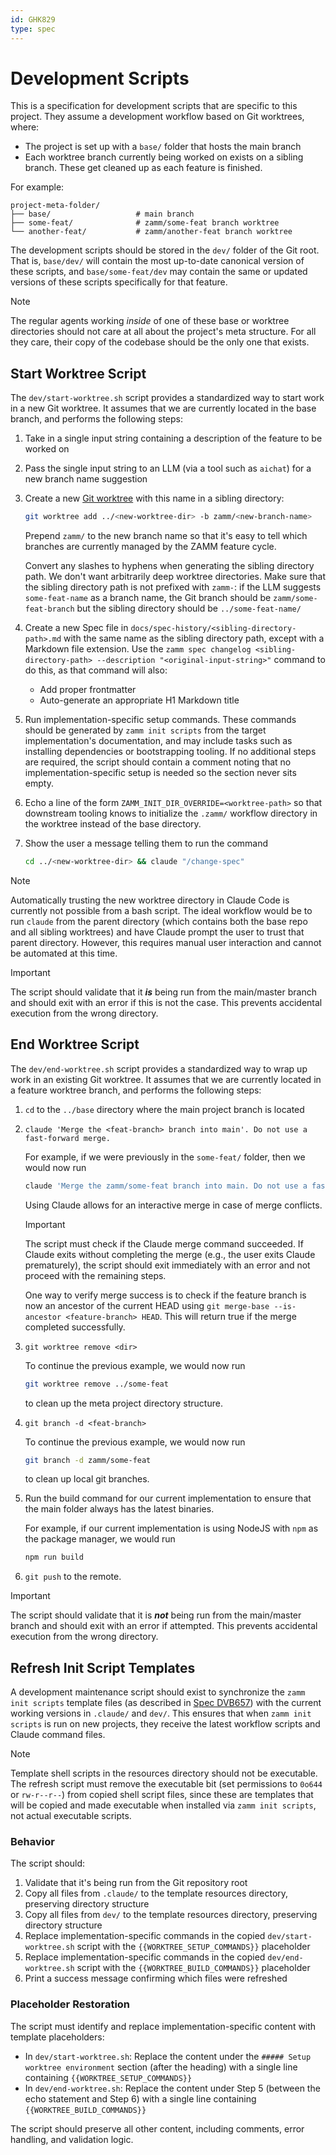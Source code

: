 ```yaml
---
id: GHK829
type: spec
---
```


# Development Scripts

This is a specification for development scripts that are specific to this project. They assume a development workflow based on Git worktrees, where:

- The project is set up with a `base/` folder that hosts the main branch
- Each worktree branch currently being worked on exists on a sibling branch. These get cleaned up as each feature is finished.

For example:

```
project-meta-folder/
├── base/                   # main branch
├── some-feat/              # zamm/some-feat branch worktree
└── another-feat/           # zamm/another-feat branch worktree
```

The development scripts should be stored in the `dev/` folder of the Git root. That is, `base/dev/` will contain the most up-to-date canonical version of these scripts, and `base/some-feat/dev` may contain the same or updated versions of these scripts specifically for that feature.

> [!NOTE]
> The regular agents working _inside_ of one of these base or worktree directories should not care at all about the project's meta structure. For all they care, their copy of the codebase should be the only one that exists.

## Start Worktree Script

The `dev/start-worktree.sh` script provides a standardized way to start work in a new Git worktree. It assumes that we are currently located in the base branch, and performs the following steps:

1. Take in a single input string containing a description of the feature to be worked on
2. Pass the single input string to an LLM (via a tool such as `aichat`) for a new branch name suggestion
3. Create a new [Git worktree](https://git-scm.com/docs/git-worktree) with this name in a sibling directory:

   ```bash
   git worktree add ../<new-worktree-dir> -b zamm/<new-branch-name>
   ```

   Prepend `zamm/` to the new branch name so that it's easy to tell which branches are currently managed by the ZAMM feature cycle.

   Convert any slashes to hyphens when generating the sibling directory path. We don't want arbitrarily deep worktree directories. Make sure that the sibling directory path is not prefixed with `zamm-`: if the LLM suggests `some-feat-name` as a branch name, the Git branch should be `zamm/some-feat-branch` but the sibling directory should be `../some-feat-name/`

4. Create a new Spec file in `docs/spec-history/<sibling-directory-path>.md` with the same name as the sibling directory path, except with a Markdown file extension. Use the `zamm spec changelog <sibling-directory-path> --description "<original-input-string>"` command to do this, as that command will also:
   - Add proper frontmatter
   - Auto-generate an appropriate H1 Markdown title
5. Run implementation-specific setup commands. These commands should be generated by `zamm init scripts` from the target implementation's documentation, and may include tasks such as installing dependencies or bootstrapping tooling. If no additional steps are required, the script should contain a comment noting that no implementation-specific setup is needed so the section never sits empty.
6. Echo a line of the form `ZAMM_INIT_DIR_OVERRIDE=<worktree-path>` so that downstream tooling knows to initialize the `.zamm/` workflow directory in the worktree instead of the base directory.
7. Show the user a message telling them to run the command

   ```bash
   cd ../<new-worktree-dir> && claude "/change-spec"
   ```

> [!NOTE]
> Automatically trusting the new worktree directory in Claude Code is currently not possible from a bash script. The ideal workflow would be to run `claude` from the parent directory (which contains both the base repo and all sibling worktrees) and have Claude prompt the user to trust that parent directory. However, this requires manual user interaction and cannot be automated at this time.

> [!IMPORTANT]
> The script should validate that it **_is_** being run from the main/master branch and should exit with an error if this is not the case. This prevents accidental execution from the wrong directory.

## End Worktree Script

The `dev/end-worktree.sh` script provides a standardized way to wrap up work in an existing Git worktree. It assumes that we are currently located in a feature worktree branch, and performs the following steps:

1. `cd` to the `../base` directory where the main project branch is located
2. `claude 'Merge the <feat-branch> branch into main'. Do not use a fast-forward merge.`

   For example, if we were previously in the `some-feat/` folder, then we would now run

   ```bash
   claude 'Merge the zamm/some-feat branch into main. Do not use a fast-forward merge.'
   ```

   Using Claude allows for an interactive merge in case of merge conflicts.

   > [!IMPORTANT]
   > The script must check if the Claude merge command succeeded. If Claude exits without completing the merge (e.g., the user exits Claude prematurely), the script should exit immediately with an error and not proceed with the remaining steps.
   >
   > One way to verify merge success is to check if the feature branch is now an ancestor of the current HEAD using `git merge-base --is-ancestor <feature-branch> HEAD`. This will return true if the merge completed successfully.

3. `git worktree remove <dir>`

   To continue the previous example, we would now run

   ```bash
   git worktree remove ../some-feat
   ```

   to clean up the meta project directory structure.

4. `git branch -d <feat-branch>`

   To continue the previous example, we would now run

   ```bash
   git branch -d zamm/some-feat
   ```

   to clean up local git branches.

5. Run the build command for our current implementation to ensure that the main folder always has the latest binaries.

   For example, if our current implementation is using NodeJS with `npm` as the package manager, we would run

   ```bash
   npm run build
   ```

6. `git push` to the remote.

> [!IMPORTANT]
> The script should validate that it is **_not_** being run from the main/master branch and should exit with an error if attempted. This prevents accidental execution from the wrong directory.

## Refresh Init Script Templates

A development maintenance script should exist to synchronize the `zamm init scripts` template files (as described in [Spec DVB657](/docs/specs/cli/init/README.md)) with the current working versions in `.claude/` and `dev/`. This ensures that when `zamm init scripts` is run on new projects, they receive the latest workflow scripts and Claude command files.

> [!NOTE]
> Template shell scripts in the resources directory should not be executable. The refresh script must remove the executable bit (set permissions to `0o644` or `rw-r--r--`) from copied shell script files, since these are templates that will be copied and made executable when installed via `zamm init scripts`, not actual executable scripts.

### Behavior

The script should:

1. Validate that it's being run from the Git repository root
2. Copy all files from `.claude/` to the template resources directory, preserving directory structure
3. Copy all files from `dev/` to the template resources directory, preserving directory structure
4. Replace implementation-specific commands in the copied `dev/start-worktree.sh` script with the `{{WORKTREE_SETUP_COMMANDS}}` placeholder
5. Replace implementation-specific commands in the copied `dev/end-worktree.sh` script with the `{{WORKTREE_BUILD_COMMANDS}}` placeholder
6. Print a success message confirming which files were refreshed

### Placeholder Restoration

The script must identify and replace implementation-specific content with template placeholders:

- In `dev/start-worktree.sh`: Replace the content under the `##### Setup worktree environment` section (after the heading) with a single line containing `{{WORKTREE_SETUP_COMMANDS}}`
- In `dev/end-worktree.sh`: Replace the content under Step 5 (between the echo statement and Step 6) with a single line containing `{{WORKTREE_BUILD_COMMANDS}}`

The script should preserve all other content, including comments, error handling, and validation logic.
